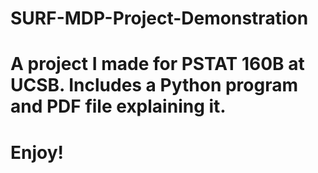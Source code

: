 # SURF-MDP-Project-Demonstration
# A project I made for PSTAT 160B at UCSB. Includes a Python program and PDF file explaining it.

# Enjoy!
